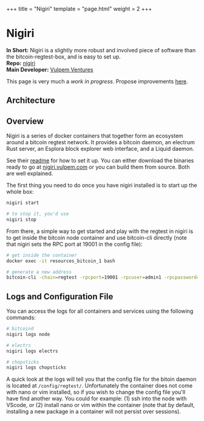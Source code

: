 +++
title = "Nigiri"
template = "page.html"
weight = 2
+++

# Nigiri

**In Short:** Nigiri is a slightly more robust and involved piece of software than the bitcoin-regtest-box, and is easy to set up.  
**Repo:** [nigiri](https://github.com/vulpemventures/nigiri)  
**Main Developer:** [Vulpem Ventures](https://vulpem.com/)  

This page is very much a _work in progress_. Propose improvements [here](https://github.com/thunderbiscuit/learn-bitcoin-testnet).

## Architecture

## Overview

Nigiri is a series of docker containers that together form an ecosystem around a bitcoin regtest network. It provides a bitcoin daemon, an electrum Rust server, an Esplora block explorer web interface, and a Liquid daemon.

See their [readme](https://github.com/vulpemventures/nigiri) for how to set it up. You can either download the binaries ready to go at [nigiri.vulpem.com](https://nigiri.vulpem.com/) or you can build them from source. Both are well explained.

The first thing you need to do once you have nigiri installed is to start up the whole box:

```sh
nigiri start

# to stop it, you'd use
nigiri stop
```

From there, a simple way to get started and play with the regtest in nigiri is to get inside the bitcoin node container and use bitcoin-cli directly (note that nigiri sets the RPC port at 19001 in the config file):

```sh
# get inside the container
docker exec -it resources_bitcoin_1 bash

# generate a new address
bitcoin-cli -chain=regtest -rpcport=19001 -rpcuser=admin1 -rpcpassword=123 getnewaddress
```

## Logs and Configuration File

You can access the logs for all containers and services using the following commands:

```sh
# bitcoind
nigiri logs node

# electrs
nigiri logs electrs

# chopsticks
nigiri logs chopsticks
```

A quick look at the logs will tell you that the config file for the bitoin daemon is located at `/config/regtest/`. Unfortunately the container does not come with nano or vim installed, so if you wish to change the config file you'll have find another way. You could for example: (1) ssh into the node with VScode, or (2) install nano or vim within the container (note that by default, installing a new package in a container will not persist over sessions).
